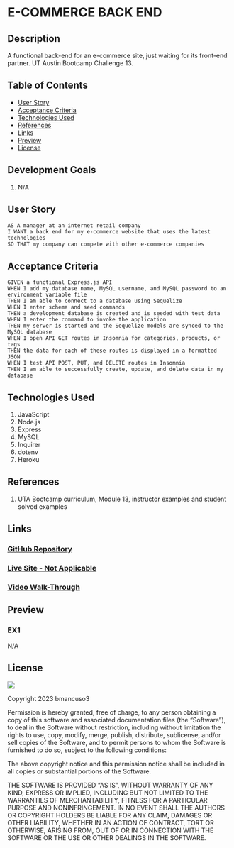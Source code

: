# E-COMMERCE BACK END

## Description
A functional back-end for an e-commerce site, just waiting for its front-end partner.
UT Austin Bootcamp Challenge 13.


## Table of Contents
* [User Story](#user-story)
* [Acceptance Criteria](#acceptance-criteria)
* [Technologies Used](#technologies-used)
* [References](#references)
* [Links](#links)
* [Preview](#preview)
* [License](#license)

## Development Goals
1. N/A

## User Story
```
AS A manager at an internet retail company
I WANT a back end for my e-commerce website that uses the latest technologies
SO THAT my company can compete with other e-commerce companies
```

## Acceptance Criteria
```
GIVEN a functional Express.js API
WHEN I add my database name, MySQL username, and MySQL password to an environment variable file
THEN I am able to connect to a database using Sequelize
WHEN I enter schema and seed commands
THEN a development database is created and is seeded with test data
WHEN I enter the command to invoke the application
THEN my server is started and the Sequelize models are synced to the MySQL database
WHEN I open API GET routes in Insomnia for categories, products, or tags
THEN the data for each of these routes is displayed in a formatted JSON
WHEN I test API POST, PUT, and DELETE routes in Insomnia
THEN I am able to successfully create, update, and delete data in my database
```

## Technologies Used
1. JavaScript
2. Node.js
3. Express
4. MySQL
5. Inquirer
6. dotenv
7. Heroku

## References
1. UTA Bootcamp curriculum, Module 13, instructor examples and student solved examples

## Links
### <a href="https://github.com/bmancuso3/e-commerce-back-end">GitHub Repository</a>

### <a href="https://bmancuso3.github.io/e-commerce-back-end">Live Site - Not Applicable</a>

### <a href="https://drive.google.com/file/d/1PVCoL805ZWu2GAKj-78MVTrBQ_0rOwIV/view">Video Walk-Through</a>

## Preview

### EX1
N/A

## License
<img src='https://img.shields.io/badge/License-MIT-yellow.svg?style=for-the-badge'>

Copyright  2023  bmancuso3

Permission is hereby granted, free of charge, to any person obtaining a copy of this software and associated documentation files (the “Software”), to deal in the Software without restriction, including without limitation the rights to use, copy, modify, merge, publish, distribute, sublicense, and/or sell copies of the Software, and to permit persons to whom the Software is furnished to do so, subject to the following conditions:

The above copyright notice and this permission notice shall be included in all copies or substantial portions of the Software.

THE SOFTWARE IS PROVIDED “AS IS”, WITHOUT WARRANTY OF ANY KIND, EXPRESS OR IMPLIED, INCLUDING BUT NOT LIMITED TO THE WARRANTIES OF MERCHANTABILITY, FITNESS FOR A PARTICULAR PURPOSE AND NONINFRINGEMENT. IN NO EVENT SHALL THE AUTHORS OR COPYRIGHT HOLDERS BE LIABLE FOR ANY CLAIM, DAMAGES OR OTHER LIABILITY, WHETHER IN AN ACTION OF CONTRACT, TORT OR OTHERWISE, ARISING FROM, OUT OF OR IN CONNECTION WITH THE SOFTWARE OR THE USE OR OTHER DEALINGS IN THE SOFTWARE.